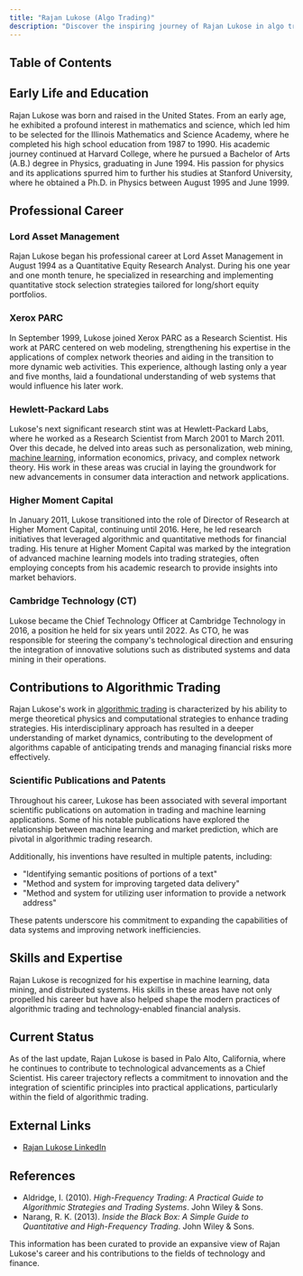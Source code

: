 ```yaml
---
title: "Rajan Lukose (Algo Trading)"
description: "Discover the inspiring journey of Rajan Lukose in algo trading with his expertise in machine learning physics and innovative contributions to financial strategies."
---
```




## Table of Contents

## Early Life and Education

Rajan Lukose was born and raised in the United States. From an early age, he exhibited a profound interest in mathematics and science, which led him to be selected for the Illinois Mathematics and Science Academy, where he completed his high school education from 1987 to 1990. His academic journey continued at Harvard College, where he pursued a Bachelor of Arts (A.B.) degree in Physics, graduating in June 1994. His passion for physics and its applications spurred him to further his studies at Stanford University, where he obtained a Ph.D. in Physics between August 1995 and June 1999. 

## Professional Career

### Lord Asset Management

Rajan Lukose began his professional career at Lord Asset Management in August 1994 as a Quantitative Equity Research Analyst. During his one year and one month tenure, he specialized in researching and implementing quantitative stock selection strategies tailored for long/short equity portfolios.

### Xerox PARC

In September 1999, Lukose joined Xerox PARC as a Research Scientist. His work at PARC centered on web modeling, strengthening his expertise in the applications of complex network theories and aiding in the transition to more dynamic web activities. This experience, although lasting only a year and five months, laid a foundational understanding of web systems that would influence his later work.

### Hewlett-Packard Labs

Lukose's next significant research stint was at Hewlett-Packard Labs, where he worked as a Research Scientist from March 2001 to March 2011. Over this decade, he delved into areas such as personalization, web mining, [machine learning](/wiki/machine-learning), information economics, privacy, and complex network theory. His work in these areas was crucial in laying the groundwork for new advancements in consumer data interaction and network applications.

### Higher Moment Capital

In January 2011, Lukose transitioned into the role of Director of Research at Higher Moment Capital, continuing until 2016. Here, he led research initiatives that leveraged algorithmic and quantitative methods for financial trading. His tenure at Higher Moment Capital was marked by the integration of advanced machine learning models into trading strategies, often employing concepts from his academic research to provide insights into market behaviors.

### Cambridge Technology (CT)

Lukose became the Chief Technology Officer at Cambridge Technology in 2016, a position he held for six years until 2022. As CTO, he was responsible for steering the company's technological direction and ensuring the integration of innovative solutions such as distributed systems and data mining in their operations.

## Contributions to Algorithmic Trading

Rajan Lukose's work in [algorithmic trading](/wiki/algorithmic-trading) is characterized by his ability to merge theoretical physics and computational strategies to enhance trading strategies. His interdisciplinary approach has resulted in a deeper understanding of market dynamics, contributing to the development of algorithms capable of anticipating trends and managing financial risks more effectively.

### Scientific Publications and Patents

Throughout his career, Lukose has been associated with several important scientific publications on automation in trading and machine learning applications. Some of his notable publications have explored the relationship between machine learning and market prediction, which are pivotal in algorithmic trading research. 

Additionally, his inventions have resulted in multiple patents, including:

- "Identifying semantic positions of portions of a text"
- "Method and system for improving targeted data delivery"
- "Method and system for utilizing user information to provide a network address"

These patents underscore his commitment to expanding the capabilities of data systems and improving network inefficiencies.

## Skills and Expertise

Rajan Lukose is recognized for his expertise in machine learning, data mining, and distributed systems. His skills in these areas have not only propelled his career but have also helped shape the modern practices of algorithmic trading and technology-enabled financial analysis.

## Current Status

As of the last update, Rajan Lukose is based in Palo Alto, California, where he continues to contribute to technological advancements as a Chief Scientist. His career trajectory reflects a commitment to innovation and the integration of scientific principles into practical applications, particularly within the field of algorithmic trading.

## External Links

- [Rajan Lukose LinkedIn](www.linkedin.com/in/rajanlukose)

## References

- Aldridge, I. (2010). *High-Frequency Trading: A Practical Guide to Algorithmic Strategies and Trading Systems*. John Wiley & Sons.
- Narang, R. K. (2013). *Inside the Black Box: A Simple Guide to Quantitative and High-Frequency Trading*. John Wiley & Sons. 

This information has been curated to provide an expansive view of Rajan Lukose's career and his contributions to the fields of technology and finance.